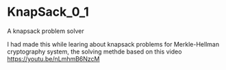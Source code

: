 # KnapSack_0_1
A knapsack problem solver

I had made this while learing about knapsack problems for Merkle-Hellman cryptography system, the solving methde based on this video https://youtu.be/nLmhmB6NzcM
